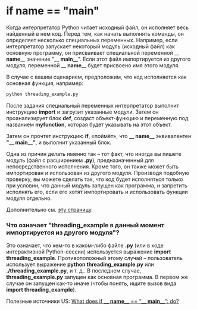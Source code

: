 # if name == "main"

Когда интерпретатор Python читает исходный файл, он исполняет весь найденный в нем код. Перед тем, как начать выполнять команды, он определяет несколько специальных переменных. Например, если интерпретатор запускает некоторый модуль (исходный файл) как основную программу, он присваивает специальной переменной __ **name**__ значение "__ **main__**". Если этот файл импортируется из другого модуля, переменной __ **name**__ будет присвоено имя этого модуля.

В случае с вашим сценарием, предположим, что код исполняется как основная функция, например:

```bash
python threading_example.py
```

После задания специальный переменных интерпретатор выполнит инструкцию **import** и загрузит указанные модули. Затем он проанализирует блок **def**, создаст объект-функцию и переменную под названием **myfunction**, которая будет указывать на этот объект.

Затем он прочтет инструкцию **if**, «поймёт», что **__ name__** эквивалентен **"__ main__"**, и выполнит указанный блок.

Одна из причин делать именно так – тот факт, что иногда вы пишете модуль (файл с расширением **.py**), предназначенный для непосредственного исполнения. Кроме того, он также может быть импортирован и использован из другого модуля. Производя подобную проверку, вы можете сделать так, что код будет исполняться только при условии, что данный модуль запущен как программа, и запретить исполнять его, если его хотят импортировать и использовать функции модуля отдельно.

Дополнительно см. [эту страницу](http://ibiblio.org/g2swap/byteofpython/read/module-name.html).

### Что означает "threading_example в данный момент импортируется из другого модуля"?

Это означает, что кем-то в каком-либо файле **.py** (или в ходе интерактивной Python-сессии) используется выражение **import threading_example**. Противоположный этому случай – пользователь использует выражение **python threading_example.py** или **./threading_example.py**, и т. д.. В последнем случае, **threading_example.py** запущен как основная программа. В первом же случае он запущен как-то иначе (чтобы понять, ищите вызов вида **import threading_example**).

Полезные источники US: [What does if **__ name__** == “**__ main__**”: do?](https://stackoverflow.com/questions/419163/what-does-if-name-main-do/419185#419185)
